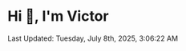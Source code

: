 <h1>Hi 👋, I'm Victor </h1>

<!--RECENT_ACTIVITY:start-->
<!--RECENT_ACTIVITY:end-->

<!--RECENT_ACTIVITY:last_update-->
Last Updated: Tuesday, July 8th, 2025, 3:06:22 AM
<!--RECENT_ACTIVITY:last_update_end-->
